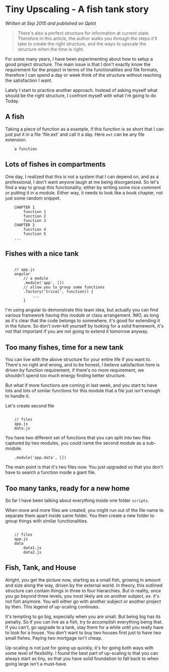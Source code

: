 # Tiny Upscaling - A fish tank story

_Written at Sep 2015 and published on Qplot_

> There's also a perfect structure for information at current state. Therefore in this article, the author walks you through the steps it'll take to create the right structure, and the ways to upscale the structure when the time is right.

For some many years, I have been experimenting about how to setup a good project structure. The main issue is that I don't exactly know the requirement for the project in terms of the functionalities and file formats, therefore I can spend a day or week think of the structure without reaching the satisfaction I want. 

Lately I start to practice another approach. Instead of asking myself what should be the right structure, I confront myself with what I'm going to do Today. 

## A fish

Taking a piece of function as a example, if this function is so short that I can just put it in a file 'file.ext' and call it a day. Here `ext` can be any file extension.

```
    a function
```

## Lots of fishes in compartments

One day, I realized that this is not a system that I can depend on, and as a professional, I don't want anyone laugh at me being disorganized. So let's find a way to group this functionality, either by writing some nice comment or putting it in a module. Either way, it needs to look like a book chapter, not just some random snippet.

```
	CHAPTER 1
		function 1
		function 2
		function 3
	CHAPTER 2
		function 4
		function 5
	...
```    

## Fishes with a nice tank 

```

    // app.js
    angular
        // a module
        .module('app', [])
        // allow you to group some functions  
        .factory('trival', function() {
            ...
        }  
```

I'm using angular to demonstrate this team idea, but actually you can find various framework having this module or class arrangement. IMO, as long as it's clear that the code belongs to somewhere, it's good for extending it in the future. So don't over-kill yourself by looking for a solid framework, it's not that important if you are not going to extend it tomorrow anyway.

## Too many fishes, time for a new tank

You can live with the above structure for your entire life if you want to. There's no right and wrong, and to be honest, I believe satisfaction here is driven by function requirement, if there's no more requirement, we shouldn't spend too much energy finding better structure.  

But what if more functions are coming in last week, and you start to have lots and lots of similar functions for this module that a file just isn't enough to handle it. 

Let's create second file

```

	// files
    app.js
    data.js
```
You have two different set of functions that you can split into two files captured by two modules, you could name the second module as a sub-module. 

```
    .module('app.data', [])  
``` 

The main point is that it's two files now. You just upgraded so that you don't have to search a function inside a giant file.

## Too many tanks, ready for a new home

So far I have been talking about everything inside one folder `scripts`.

When more and more files are created, you might run out of the file name to separate them apart inside same folder. You then create a new folder to group things with similar functionalities.  

```

	// files
    app.js
    data
        data1.js
        data2.js

```

## Fish, Tank, and House

Alright, you get the picture now, starting as a small fish, growing in amount and size along the way, driven by the external world. In theory, this outlined structure can contain things in three to four hierarchies. But in reality, once you go beyond three levels, you most likely are on another subject, ex. it's not fish anymore. You will either go with another subject or another project by then. This legend of up-scaling continues.

It's tempting to go big, especially when you are small. But being big has its penalty. So if you can live as a fish, try to accomplish everything being that. If you can't, go upgrade to a tank, stay there for a while until you really have to look for a house. You don't want to buy two houses first just to have two small fishes. Paying two mortgage isn't cheap. 

Up-scaling is not just for going up quickly, it's for going both ways with some level of flexibility. I found the best part of up-scaling is that you can always start as tiny, so that you have solid foundation to fall back to when going large isn't a must-have.  


